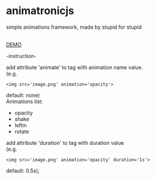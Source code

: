 # animatronicjs
simple animations framework, made by stupid for stupid

<br>
<a href='https://animatronic.000webhostapp.com/'>DEMO</a>
<br>

-instruction-

add attribute 'animate' to tag with animation name value. <br>
(e.g. 

```<img src='image.png' animation='opacity'>```

default: none)
<br>Animations list:
<ul>
    <li>opacity</li>
    <li>shake</li>
    <li>leftin</li>
    <li>rotate</li>
</ul>
add attribute 'duration' to tag with duration value <br>
(e.g. 

```<img src='image.png' animation='opacity' duration='1s'>```


default: 0.5s); 
